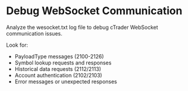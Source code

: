 # Debug WebSocket Communication

Analyze the wesocket.txt log file to debug cTrader WebSocket communication issues.

Look for:
- PayloadType messages (2100-2126)
- Symbol lookup requests and responses
- Historical data requests (2112/2113)
- Account authentication (2102/2103)
- Error messages or unexpected responses
